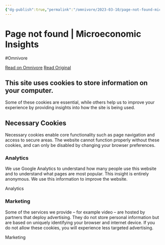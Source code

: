 ```yaml
---
{"dg-publish":true,"permalink":"/omnivore/2023-03-10/page-not-found-microeconomic-insights/","title":"Page not found | Microeconomic Insights","created":"","updated":""}
---
```



# Page not found | Microeconomic Insights
#Omnivore

[Read on Omnivore](https://omnivore.app/me/page-not-found-microeconomic-insights-186cbe52b63)
[Read Original](https://microeconomicinsights.org/the-long-run-impact-of-immigration-on-local-and-aggregate-productivity?s=09)


## This site uses cookies to store information on your computer.

Some of these cookies are essential, while others help us to improve your experience by providing insights into how the site is being used.

## Necessary Cookies

Necessary cookies enable core functionality such as page navigation and access to secure areas. The website cannot function properly without these cookies, and can only be disabled by changing your browser preferences.

### Analytics

We use Google Analytics to understand how many people use this website and to understand what pages are most popular. This insight is entirely anonymous. We use this information to improve the website.

Analytics

### Marketing

Some of the services we provide – for example video – are hosted by partners that deploy advertising. They do not store personal information but are based on uniquely identifying your browser and internet device. If you do not allow these cookies, you will experience less targeted advertising.

Marketing


